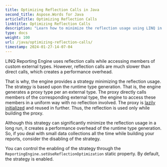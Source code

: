 ```yaml
---
title: Optimizing Reflection Calls in Java
second_title: Aspose.Words for Java
articleTitle: Optimizing Reflection Calls
linktitle: Optimizing Reflection Calls
description: "Learn how to minimize the reflection usage using LINQ in Java."
type: docs
weight: 100
url: /java/optimizing-reflection-calls/
timestamp: 2024-01-27-14-07-04
---
```


LINQ Reporting Engine uses reflection calls while accessing members of custom external types. However, reflection calls are much slower than direct calls, which creates a performance overhead.

That is why, the engine provides a strategy minimizing the reflection usage. The strategy is based upon the runtime type generation. That is, the engine generates a proxy type per an external type. The proxy directly calls members of the corresponding external type, the engine to access these members in a uniform way with no reflection involved. The proxy is [lazily initialized](https://en.wikipedia.org/wiki/Lazy_initialization) and reused in further. Thus, the reflection is used only while building the proxy.

Although this strategy can significantly minimize the reflection usage in a long run, it creates a performance overhead of the runtime type generation. So, if you deal with small data collections all the time while building your reports, consider the disabling of the strategy.

You can control the enabling of the strategy through the `ReportingEngine.setUseReflectionOptimization` static property. By default, the strategy is enabled.
